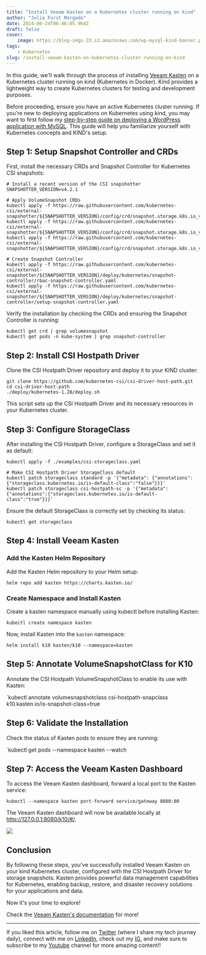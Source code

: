 ```yaml
---
title: "Install Veeam Kasten on a Kubernetes cluster running on kind"
author: "Julia Furst Morgado"
date: 2024-06-24T06:46:05.964Z
draft: false
cover:
    image: https://blog-imgs-23.s3.amazonaws.com/wp-mysql-kind-banner.png
tags: 
    - Kubernetes
slug: /install-veeam-kasten-on-kubernetes-cluster-running-on-kind
---
```


In this guide, we'll walk through the process of installing [Veeam Kasten](https://docs.kasten.io/latest/) on a Kubernetes cluster running on kind (Kubernetes in Docker). Kind provides a lightweight way to create Kubernetes clusters for testing and development purposes.

Before proceeding, ensure you have an active Kubernetes cluster running. If you're new to deploying applications on Kubernetes using kind, you may want to first follow my [step-by-step guide on deploying a WordPress application with MySQL](https://www.juliafmorgado.com/posts/deploying-wordpress-mysql-on-kubernetes-with-kind/). This guide will help you familiarize yourself with Kubernetes concepts and KIND's setup.

## Step 1: Setup Snapshot Controller and CRDs
First, install the necessary CRDs and Snapshot Controller for Kubernetes CSI snapshots:

```
# Install a recent version of the CSI snapshotter
SNAPSHOTTER_VERSION=v4.2.1

# Apply VolumeSnapshot CRDs
kubectl apply -f https://raw.githubusercontent.com/kubernetes-csi/external-snapshotter/${SNAPSHOTTER_VERSION}/config/crd/snapshot.storage.k8s.io_volumesnapshotclasses.yaml
kubectl apply -f https://raw.githubusercontent.com/kubernetes-csi/external-snapshotter/${SNAPSHOTTER_VERSION}/config/crd/snapshot.storage.k8s.io_volumesnapshotcontents.yaml
kubectl apply -f https://raw.githubusercontent.com/kubernetes-csi/external-snapshotter/${SNAPSHOTTER_VERSION}/config/crd/snapshot.storage.k8s.io_volumesnapshots.yaml

# Create Snapshot Controller
kubectl apply -f https://raw.githubusercontent.com/kubernetes-csi/external-snapshotter/${SNAPSHOTTER_VERSION}/deploy/kubernetes/snapshot-controller/rbac-snapshot-controller.yaml
kubectl apply -f https://raw.githubusercontent.com/kubernetes-csi/external-snapshotter/${SNAPSHOTTER_VERSION}/deploy/kubernetes/snapshot-controller/setup-snapshot-controller.yaml
```

Verify the installation by checking the CRDs and ensuring the Snapshot Controller is running:

```
kubectl get crd | grep volumesnapshot
kubectl get pods -n kube-system | grep snapshot-controller
```

## Step 2: Install CSI Hostpath Driver
Clone the CSI Hostpath Driver repository and deploy it to your KIND cluster:

```
git clone https://github.com/kubernetes-csi/csi-driver-host-path.git
cd csi-driver-host-path
./deploy/kubernetes-1.28/deploy.sh
```

This script sets up the CSI Hostpath Driver and its necessary resources in your Kubernetes cluster.

## Step 3: Configure StorageClass
After installing the CSI Hostpath Driver, configure a StorageClass and set it as default:

```
kubectl apply -f ./examples/csi-storageclass.yaml

# Make CSI Hostpath Driver StorageClass default
kubectl patch storageclass standard -p '{"metadata": {"annotations":{"storageclass.kubernetes.io/is-default-class":"false"}}}'
kubectl patch storageclass csi-hostpath-sc -p '{"metadata": {"annotations":{"storageclass.kubernetes.io/is-default-class":"true"}}}'
```

Ensure the default StorageClass is correctly set by checking its status:

`kubectl get storageclass`

## Step 4: Install Veeam Kasten
### Add the Kasten Helm Repository
Add the Kasten Helm repository to your Helm setup:

`helm repo add kasten https://charts.kasten.io/`

### Create Namespace and Install Kasten

Create a kasten namespace manually using kubectl before installing Kasten:

`kubectl create namespace kasten`

Now, install Kasten into the `kasten` namespace:

`helm install k10 kasten/k10 --namespace=kasten`

## Step 5: Annotate VolumeSnapshotClass for K10
Annotate the CSI Hostpath VolumeSnapshotClass to enable its use with Kasten:

`kubectl annotate volumesnapshotclass csi-hostpath-snapclass k10.kasten.io/is-snapshot-class=true

## Step 6: Validate the Installation
Check the status of Kasten pods to ensure they are running:

`kubectl get pods --namespace kasten --watch

## Step 7: Access the Veeam Kasten Dashboard
To access the Veeam Kasten dashboard, forward a local port to the Kasten service:

`kubectl --namespace kasten port-forward service/gateway 8080:80`

The Veeam Kasten dashboard will now be available locally at http://127.0.0.1:8080/k10/#/.

![](https://blog-imgs-23.s3.amazonaws.com/kasten-dash-kind.png)

## Conclusion
By following these steps, you've successfully installed Veeam Kasten on your kind Kubernetes cluster, configured with the CSI Hostpath Driver for storage snapshots. Kasten provides powerful data management capabilities for Kubernetes, enabling backup, restore, and disaster recovery solutions for your applications and data.

Now it's your time to explore!

Check the [Veeam Kasten's documentation](https://docs.kasten.io/latest/) for more!


***

If you liked this article, follow me on [Twitter](https://twitter.com/juliafmorgado) (where I share my tech journey daily), connect with me on [LinkedIn](https://www.linkedin.com/in/juliafmorgado/), check out my [IG](https://www.instagram.com/juliafmorgado/), and make sure to subscribe to my [Youtube](https://www.youtube.com/c/JuliaFMorgado) channel for more amazing content!!
